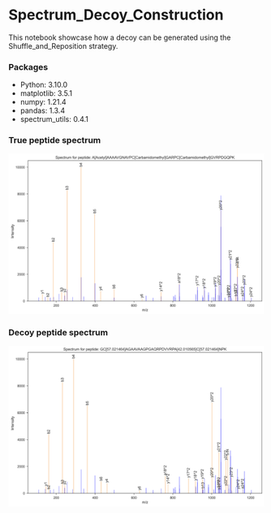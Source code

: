 # Spectrum_Decoy_Construction
This notebook showcase how a decoy can be generated using the Shuffle_and_Reposition strategy.

### Packages
- Python: 3.10.0
- matplotlib: 3.5.1
- numpy: 1.21.4
- pandas: 1.3.4
- spectrum_utils: 0.4.1


### True peptide spectrum
[![Image Description](/img/Spectrum_peaks.png)](/img/Spectrum_peaks.png)

### Decoy peptide spectrum
[![Image Description](/img/Decoy_spectrum_peaks.png)](/img/Decoy_spectrum_peaks.png)
